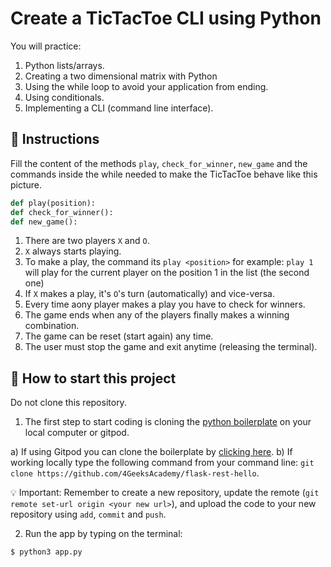 <!--hide-->
# Create a TicTacToe CLI using Python
<!--endhide-->

You will practice:
1. Python lists/arrays.
2. Creating a two dimensional matrix with Python
3. Using the while loop to avoid your application from ending.
4. Using conditionals.
5. Implementing a CLI (command line interface).

## 📝 Instructions

Fill the content of the methods `play`, `check_for_winner`, `new_game` and the commands inside the while needed to make the TicTacToe behave like this picture.

```python
def play(position):
def check_for_winner():
def new_game():
```

1. There are two players `X` and `O`.
2. `X` always starts playing.
3. To make a play, the command its `play <position>` for example: `play 1` will play for the current player on the position 1 in the list (the second one)
4. If `X` makes a play, it's `O`'s turn (automatically) and vice-versa.
4. Every time aony player makes a play you have to check for winners.
5. The game ends when any of the players finally makes a winning combination.
6. The game can be reset (start again) any time.
7. The user must stop the game and exit anytime (releasing the terminal).

## 🌱 How to start this project

Do not clone this repository.

1. The first step to start coding is cloning the [python boilerplate](https://github.com/4GeeksAcademy/flask-rest-hello) on your local computer or gitpod.

a) If using Gitpod you can clone the boilerplate by [clicking here](https://github.com/4GeeksAcademy/flask-rest-hello).
b) If working locally type the following command from your command line: `git clone https://github.com/4GeeksAcademy/flask-rest-hello`.

💡 Important: Remember to create a new repository, update the remote (`git remote set-url origin <your new url>`), and upload the code to your new repository using `add`, `commit` and `push`.

2. Run the app by typing on the terminal:

```bash
$ python3 app.py
```
